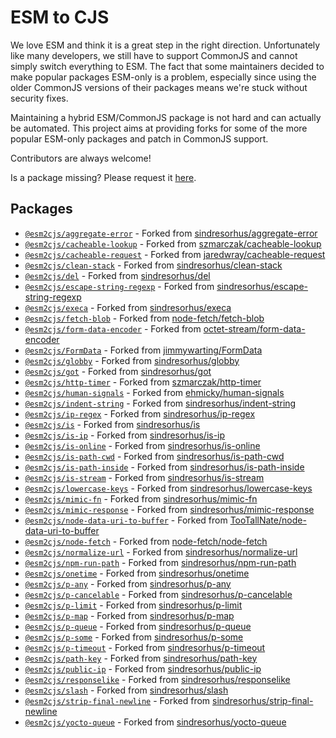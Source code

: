 # ESM to CJS

We love ESM and think it is a great step in the right direction. Unfortunately like many developers, we still have to support CommonJS and cannot simply switch everything to ESM.
The fact that some maintainers decided to make popular packages ESM-only is a problem, especially since using the older CommonJS versions of their packages means we're stuck without security fixes.

Maintaining a hybrid ESM/CommonJS package is not hard and can actually be automated. This project aims at providing forks for some of the more popular ESM-only packages and patch in CommonJS support.

Contributors are always welcome!

Is a package missing? Please request it [here](https://github.com/esm2cjs/.github/issues/2).

## Packages
<!-- BEGIN PACKAGES -->
* [`@esm2cjs/aggregate-error`](https://github.com/esm2cjs/aggregate-error) - Forked from [sindresorhus/aggregate-error](https://github.com/sindresorhus/aggregate-error)
* [`@esm2cjs/cacheable-lookup`](https://github.com/esm2cjs/cacheable-lookup) - Forked from [szmarczak/cacheable-lookup](https://github.com/szmarczak/cacheable-lookup)
* [`@esm2cjs/cacheable-request`](https://github.com/esm2cjs/cacheable-request) - Forked from [jaredwray/cacheable-request](https://github.com/jaredwray/cacheable-request)
* [`@esm2cjs/clean-stack`](https://github.com/esm2cjs/clean-stack) - Forked from [sindresorhus/clean-stack](https://github.com/sindresorhus/clean-stack)
* [`@esm2cjs/del`](https://github.com/esm2cjs/del) - Forked from [sindresorhus/del](https://github.com/sindresorhus/del)
* [`@esm2cjs/escape-string-regexp`](https://github.com/esm2cjs/escape-string-regexp) - Forked from [sindresorhus/escape-string-regexp](https://github.com/sindresorhus/escape-string-regexp)
* [`@esm2cjs/execa`](https://github.com/esm2cjs/execa) - Forked from [sindresorhus/execa](https://github.com/sindresorhus/execa)
* [`@esm2cjs/fetch-blob`](https://github.com/esm2cjs/fetch-blob) - Forked from [node-fetch/fetch-blob](https://github.com/node-fetch/fetch-blob)
* [`@esm2cjs/form-data-encoder`](https://github.com/esm2cjs/form-data-encoder) - Forked from [octet-stream/form-data-encoder](https://github.com/octet-stream/form-data-encoder)
* [`@esm2cjs/FormData`](https://github.com/esm2cjs/FormData) - Forked from [jimmywarting/FormData](https://github.com/jimmywarting/FormData)
* [`@esm2cjs/globby`](https://github.com/esm2cjs/globby) - Forked from [sindresorhus/globby](https://github.com/sindresorhus/globby)
* [`@esm2cjs/got`](https://github.com/esm2cjs/got) - Forked from [sindresorhus/got](https://github.com/sindresorhus/got)
* [`@esm2cjs/http-timer`](https://github.com/esm2cjs/http-timer) - Forked from [szmarczak/http-timer](https://github.com/szmarczak/http-timer)
* [`@esm2cjs/human-signals`](https://github.com/esm2cjs/human-signals) - Forked from [ehmicky/human-signals](https://github.com/ehmicky/human-signals)
* [`@esm2cjs/indent-string`](https://github.com/esm2cjs/indent-string) - Forked from [sindresorhus/indent-string](https://github.com/sindresorhus/indent-string)
* [`@esm2cjs/ip-regex`](https://github.com/esm2cjs/ip-regex) - Forked from [sindresorhus/ip-regex](https://github.com/sindresorhus/ip-regex)
* [`@esm2cjs/is`](https://github.com/esm2cjs/is) - Forked from [sindresorhus/is](https://github.com/sindresorhus/is)
* [`@esm2cjs/is-ip`](https://github.com/esm2cjs/is-ip) - Forked from [sindresorhus/is-ip](https://github.com/sindresorhus/is-ip)
* [`@esm2cjs/is-online`](https://github.com/esm2cjs/is-online) - Forked from [sindresorhus/is-online](https://github.com/sindresorhus/is-online)
* [`@esm2cjs/is-path-cwd`](https://github.com/esm2cjs/is-path-cwd) - Forked from [sindresorhus/is-path-cwd](https://github.com/sindresorhus/is-path-cwd)
* [`@esm2cjs/is-path-inside`](https://github.com/esm2cjs/is-path-inside) - Forked from [sindresorhus/is-path-inside](https://github.com/sindresorhus/is-path-inside)
* [`@esm2cjs/is-stream`](https://github.com/esm2cjs/is-stream) - Forked from [sindresorhus/is-stream](https://github.com/sindresorhus/is-stream)
* [`@esm2cjs/lowercase-keys`](https://github.com/esm2cjs/lowercase-keys) - Forked from [sindresorhus/lowercase-keys](https://github.com/sindresorhus/lowercase-keys)
* [`@esm2cjs/mimic-fn`](https://github.com/esm2cjs/mimic-fn) - Forked from [sindresorhus/mimic-fn](https://github.com/sindresorhus/mimic-fn)
* [`@esm2cjs/mimic-response`](https://github.com/esm2cjs/mimic-response) - Forked from [sindresorhus/mimic-response](https://github.com/sindresorhus/mimic-response)
* [`@esm2cjs/node-data-uri-to-buffer`](https://github.com/esm2cjs/node-data-uri-to-buffer) - Forked from [TooTallNate/node-data-uri-to-buffer](https://github.com/TooTallNate/node-data-uri-to-buffer)
* [`@esm2cjs/node-fetch`](https://github.com/esm2cjs/node-fetch) - Forked from [node-fetch/node-fetch](https://github.com/node-fetch/node-fetch)
* [`@esm2cjs/normalize-url`](https://github.com/esm2cjs/normalize-url) - Forked from [sindresorhus/normalize-url](https://github.com/sindresorhus/normalize-url)
* [`@esm2cjs/npm-run-path`](https://github.com/esm2cjs/npm-run-path) - Forked from [sindresorhus/npm-run-path](https://github.com/sindresorhus/npm-run-path)
* [`@esm2cjs/onetime`](https://github.com/esm2cjs/onetime) - Forked from [sindresorhus/onetime](https://github.com/sindresorhus/onetime)
* [`@esm2cjs/p-any`](https://github.com/esm2cjs/p-any) - Forked from [sindresorhus/p-any](https://github.com/sindresorhus/p-any)
* [`@esm2cjs/p-cancelable`](https://github.com/esm2cjs/p-cancelable) - Forked from [sindresorhus/p-cancelable](https://github.com/sindresorhus/p-cancelable)
* [`@esm2cjs/p-limit`](https://github.com/esm2cjs/p-limit) - Forked from [sindresorhus/p-limit](https://github.com/sindresorhus/p-limit)
* [`@esm2cjs/p-map`](https://github.com/esm2cjs/p-map) - Forked from [sindresorhus/p-map](https://github.com/sindresorhus/p-map)
* [`@esm2cjs/p-queue`](https://github.com/esm2cjs/p-queue) - Forked from [sindresorhus/p-queue](https://github.com/sindresorhus/p-queue)
* [`@esm2cjs/p-some`](https://github.com/esm2cjs/p-some) - Forked from [sindresorhus/p-some](https://github.com/sindresorhus/p-some)
* [`@esm2cjs/p-timeout`](https://github.com/esm2cjs/p-timeout) - Forked from [sindresorhus/p-timeout](https://github.com/sindresorhus/p-timeout)
* [`@esm2cjs/path-key`](https://github.com/esm2cjs/path-key) - Forked from [sindresorhus/path-key](https://github.com/sindresorhus/path-key)
* [`@esm2cjs/public-ip`](https://github.com/esm2cjs/public-ip) - Forked from [sindresorhus/public-ip](https://github.com/sindresorhus/public-ip)
* [`@esm2cjs/responselike`](https://github.com/esm2cjs/responselike) - Forked from [sindresorhus/responselike](https://github.com/sindresorhus/responselike)
* [`@esm2cjs/slash`](https://github.com/esm2cjs/slash) - Forked from [sindresorhus/slash](https://github.com/sindresorhus/slash)
* [`@esm2cjs/strip-final-newline`](https://github.com/esm2cjs/strip-final-newline) - Forked from [sindresorhus/strip-final-newline](https://github.com/sindresorhus/strip-final-newline)
* [`@esm2cjs/yocto-queue`](https://github.com/esm2cjs/yocto-queue) - Forked from [sindresorhus/yocto-queue](https://github.com/sindresorhus/yocto-queue)
<!-- END PACKAGES -->
